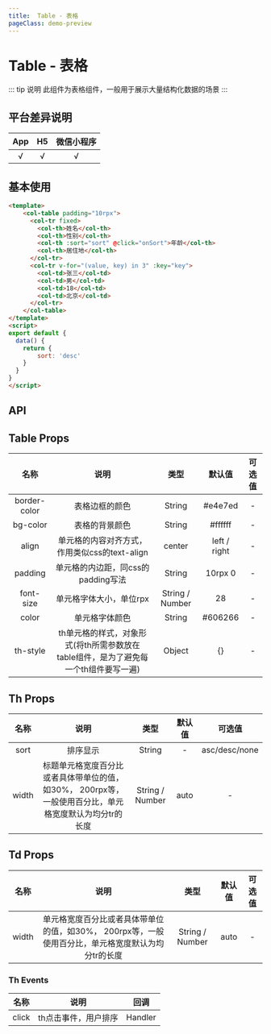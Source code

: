 ```yaml
---
title:  Table - 表格
pageClass: demo-preview
---
```


<DemoPreview url="pages/components/table"/>

# Table - 表格

::: tip 说明
此组件为表格组件，一般用于展示大量结构化数据的场景
:::

## 平台差异说明
|  App  |  H5   | 微信小程序 |
| :---: | :---: | :--------: |
|   √   |   √   |     √      |

## 基本使用

```html
<template>
	<col-table padding="10rpx">
      <col-tr fixed>
        <col-th>姓名</col-th>
        <col-th>性别</col-th>
        <col-th :sort="sort" @click="onSort">年龄</col-th>
        <col-th>居住地</col-th>
      </col-tr>
      <col-tr v-for="(value, key) in 3" :key="key">
        <col-td>张三</col-td>
        <col-td>男</col-td>
        <col-td>18</col-td>
        <col-td>北京</col-td>
      </col-tr>
    </col-table>
</template>
<script>
export default {
  data() {
    return {
	    sort: 'desc'
    }
  }
}
</script>
```

## API
## Table Props
| 名称 | 说明 | 类型 | 默认值 | 可选值 |
| :--: | :--: | :--: | :--: | :--: |
| border-color  |   表格边框的颜色   | String |   #e4e7ed    |   -    |
| bg-color |   表格的背景颜色   | String |   #ffffff    |   -    |
| align | 单元格的内容对齐方式，作用类似css的text-align | center |   	left / right    |   -    |
| padding |   单元格的内边距，同css的padding写法   | String |   10rpx 0    |   -    |
| font-size |   单元格字体大小，单位rpx   | String / Number |   28    |   -    |
| color |   单元格字体颜色   | String |   #606266    |   -    |
| th-style |   th单元格的样式，对象形式(将th所需参数放在table组件，是为了避免每一个th组件要写一遍)   | Object |   {}    |   -    |

## Th Props

| 名称 | 说明 | 类型 | 默认值 | 可选值 |
| :--: | :--: | :--: | :--: | :--: |
| sort | 排序显示| String |   -    |   asc/desc/none    | 
| width	| 标题单元格宽度百分比或者具体带单位的值，如30%， 200rpx等，一般使用百分比，单元格宽度默认为均分tr的长度	|String / Number|	auto|	-|

## Td Props
| 名称 | 说明 | 类型 | 默认值 | 可选值 |
| :--: | :--: | :--: | :--: | :--: |
| width	|单元格宽度百分比或者具体带单位的值，如30%， 200rpx等，一般使用百分比，单元格宽度默认为均分tr的长度	|String / Number|	auto|	-|

### Th Events
| 名称 | 说明 | 回调 |
| :--: | :--: | :--: |
| click | th点击事件，用户排序 | Handler |
